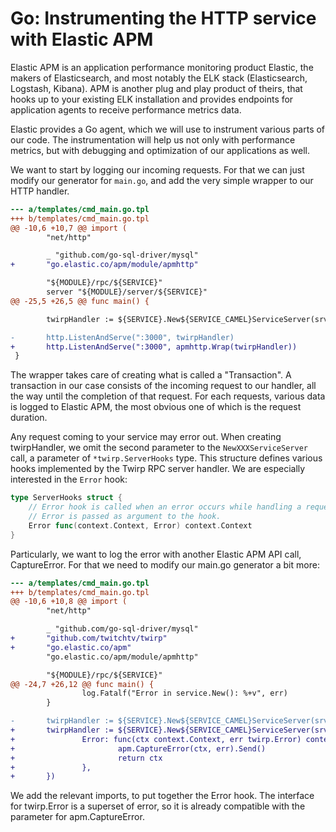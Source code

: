 # Go: Instrumenting the HTTP service with Elastic APM

Elastic APM is an application performance monitoring product Elastic, the makers of
Elasticsearch, and most notably the ELK stack (Elasticsearch, Logstash, Kibana). APM is another
plug and play product of theirs, that hooks up to your existing ELK installation and
provides endpoints for application agents to receive performance metrics data.

Elastic provides a Go agent, which we will use to instrument various parts of our code.
The instrumentation will help us not only with performance metrics, but with debugging
and optimization of our applications as well.

We want to start by logging our incoming requests. For that we can just modify our generator
for `main.go`, and add the very simple wrapper to our HTTP handler.

~~~diff
--- a/templates/cmd_main.go.tpl
+++ b/templates/cmd_main.go.tpl
@@ -10,6 +10,7 @@ import (
        "net/http"

        _ "github.com/go-sql-driver/mysql"
+       "go.elastic.co/apm/module/apmhttp"

        "${MODULE}/rpc/${SERVICE}"
        server "${MODULE}/server/${SERVICE}"
@@ -25,5 +26,5 @@ func main() {

        twirpHandler := ${SERVICE}.New${SERVICE_CAMEL}ServiceServer(srv, nil)

-       http.ListenAndServe(":3000", twirpHandler)
+       http.ListenAndServe(":3000", apmhttp.Wrap(twirpHandler))
 }
~~~

The wrapper takes care of creating what is called a "Transaction". A transaction in our
case consists of the incoming request to our handler, all the way until the completion of
that request. For each requests, various data is logged to Elastic APM, the most obvious
one of which is the request duration.

Any request coming to your service may error out. When creating twirpHandler, we omit
the second parameter to the `NewXXXServiceServer` call, a parameter of `*twirp.ServerHooks`
type. This structure defines various hooks implemented by the Twirp RPC server handler.
We are especially interested in the `Error` hook:

~~~go
type ServerHooks struct {
	// Error hook is called when an error occurs while handling a request. The
	// Error is passed as argument to the hook.
	Error func(context.Context, Error) context.Context
}
~~~

Particularly, we want to log the error with another Elastic APM API call, CaptureError.
For that we need to modify our main.go generator a bit more:

~~~diff
--- a/templates/cmd_main.go.tpl
+++ b/templates/cmd_main.go.tpl
@@ -10,6 +10,8 @@ import (
        "net/http"

        _ "github.com/go-sql-driver/mysql"
+       "github.com/twitchtv/twirp"
+       "go.elastic.co/apm"
        "go.elastic.co/apm/module/apmhttp"

        "${MODULE}/rpc/${SERVICE}"
@@ -24,7 +26,12 @@ func main() {
                log.Fatalf("Error in service.New(): %+v", err)
        }

-       twirpHandler := ${SERVICE}.New${SERVICE_CAMEL}ServiceServer(srv, nil)
+       twirpHandler := ${SERVICE}.New${SERVICE_CAMEL}ServiceServer(srv, &twirp.ServerHooks{
+               Error: func(ctx context.Context, err twirp.Error) context.Context {
+                       apm.CaptureError(ctx, err).Send()
+                       return ctx
+               },
+       })
~~~

We add the relevant imports, to put together the Error hook. The interface for twirp.Error is
a superset of error, so it is already compatible with the parameter for apm.CaptureError.